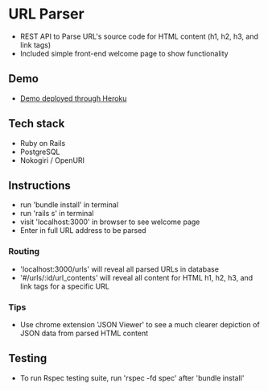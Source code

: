 
# URL Parser

* REST API to Parse URL's source code for HTML content (h1, h2, h3, and link tags) 
* Included simple front-end welcome page to show functionality 

## Demo

* [Demo deployed through Heroku](https://lim-url-parser.herokuapp.com)

## Tech stack

* Ruby on Rails
* PostgreSQL
* Nokogiri / OpenURI

## Instructions

* run 'bundle install' in terminal
* run 'rails s' in terminal
* visit 'localhost:3000' in browser to see welcome page
* Enter in full URL address to be parsed

### Routing

* 'localhost:3000/urls' will reveal all parsed URLs in database
* '#/urls/:id/url_contents' will reveal all content for HTML h1, h2, h3, and link tags for a specific URL


### Tips

* Use chrome extension 'JSON Viewer' to see a much clearer depiction of JSON data from parsed HTML content

## Testing

* To run Rspec testing suite, run 'rspec -fd spec' after 'bundle install'

